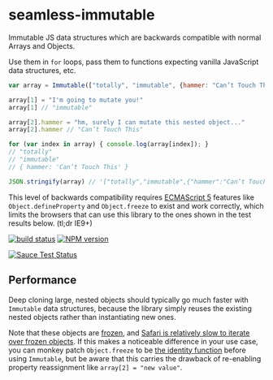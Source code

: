 seamless-immutable
==================

Immutable JS data structures which are backwards compatible with normal Arrays and Objects.

Use them in `for` loops, pass them to functions expecting vanilla JavaScript data structures, etc.

```javascript
var array = Immutable(["totally", "immutable", {hammer: "Can’t Touch This"}]);

array[1] = "I'm going to mutate you!"
array[1] // "immutable"

array[2].hammer = "hm, surely I can mutate this nested object..."
array[2].hammer // "Can’t Touch This"

for (var index in array) { console.log(array[index]); }
// "totally"
// "immutable"
// { hammer: 'Can’t Touch This' }

JSON.stringify(array) // '["totally","immutable",{"hammer":"Can’t Touch This"}]'
```

This level of backwards compatibility requires [ECMAScript 5](http://kangax.github.io/compat-table/es5/) features like `Object.defineProperty` and `Object.freeze` to exist and work correctly, which limits the browsers that can use this library to the ones shown in the test results below. (tl;dr IE9+)

[![build status][1]][2] [![NPM version][3]][4]

[![Sauce Test Status](https://saucelabs.com/browser-matrix/seamless-immutable.svg)](https://saucelabs.com/u/seamless-immutable)

## Performance

Deep cloning large, nested objects should typically go much faster with `Immutable` data structures, because the library simply reuses the existing nested objects rather than instantiating new ones.

Note that these objects are [frozen](https://developer.mozilla.org/en-US/docs/Web/JavaScript/Reference/Global_Objects/Object/freeze), and [Safari is relatively slow to iterate over frozen objects](http://jsperf.com/performance-frozen-object/20). If this makes a noticeable difference in your use case, you can monkey patch `Object.freeze` to be [the identity function](http://stackoverflow.com/questions/11485508/use-of-the-identity-function-in-javascript) before using `Immutable`, but be aware that this carries the drawback of re-enabling property reassignment like `array[2] = "new value"`.

[1]: https://secure.travis-ci.org/rtfeldman/seamless-immutable.svg
[2]: https://travis-ci.org/rtfeldman/seamless-immutable
[3]: https://badge.fury.io/js/seamless-immutable.svg
[4]: https://badge.fury.io/js/seamless-immutable

